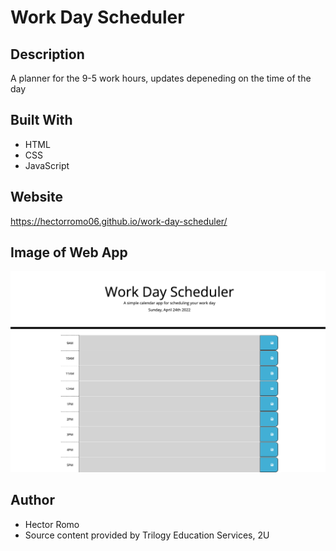 # Work Day Scheduler

## Description
A planner for the 9-5 work hours, updates depeneding on the time of the day

## Built With
- HTML 
- CSS 
- JavaScript

## Website 
https://hectorromo06.github.io/work-day-scheduler/

## Image of Web App
![image](./assets/images/screenshot.png)

## Author 
- Hector Romo
- Source content provided by Trilogy Education Services, 2U
